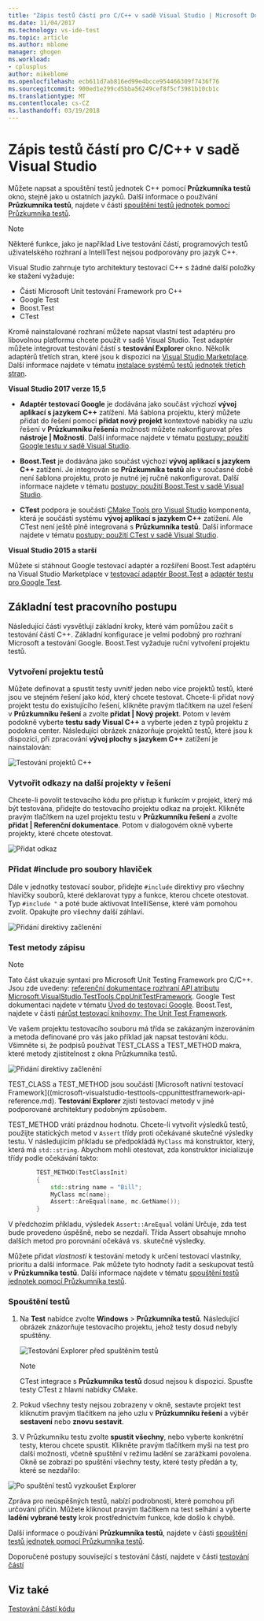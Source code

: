 ```yaml
---
title: "Zápis testů částí pro C/C++ v sadě Visual Studio | Microsoft Docs"
ms.date: 11/04/2017
ms.technology: vs-ide-test
ms.topic: article
ms.author: mblome
manager: ghogen
ms.workload:
- cplusplus
author: mikeblome
ms.openlocfilehash: ecb611d7ab816ed99e4bcce954466309f7436f76
ms.sourcegitcommit: 900ed1e299cd5bba56249cef8f5cf3981b10cb1c
ms.translationtype: MT
ms.contentlocale: cs-CZ
ms.lasthandoff: 03/19/2018
---
```

# <a name="write-unit-tests-for-cc-in-visual-studio"></a>Zápis testů částí pro C/C++ v sadě Visual Studio

Můžete napsat a spouštění testů jednotek C++ pomocí **Průzkumníka testů** okno, stejně jako u ostatních jazyků. Další informace o používání **Průzkumníka testů**, najdete v části [spouštění testů jednotek pomocí Průzkumníka testů](run-unit-tests-with-test-explorer.md).

> [!NOTE]
> Některé funkce, jako je například Live testování částí, programových testů uživatelského rozhraní a IntelliTest nejsou podporovány pro jazyk C++.

Visual Studio zahrnuje tyto architektury testovací C++ s žádné další položky ke stažení vyžaduje:

- Částí Microsoft Unit testování Framework pro C++
- Google Test
- Boost.Test
- CTest

Kromě nainstalované rozhraní můžete napsat vlastní test adaptéru pro libovolnou platformu chcete použít v sadě Visual Studio. Test adaptér můžete integrovat testování částí s **testování Explorer** okno. Několik adaptérů třetích stran, které jsou k dispozici na [Visual Studio Marketplace](https://marketplace.visualstudio.com). Další informace najdete v tématu [instalace systémů testů jednotek třetích stran](install-third-party-unit-test-frameworks.md).

**Visual Studio 2017 verze 15,5**

- **Adaptér testovací Google** je dodávána jako součást výchozí **vývoj aplikací s jazykem C++** zatížení. Má šablona projektu, který můžete přidat do řešení pomocí **přidat nový projekt** kontextové nabídky na uzlu řešení v **Průzkumníku řešení**a možnosti můžete nakonfigurovat přes **nástroje | Možnosti**. Další informace najdete v tématu [postupy: použití Google testu v sadě Visual Studio](how-to-use-google-test-for-cpp.md).

- **Boost.Test** je dodávána jako součást výchozí **vývoj aplikací s jazykem C++** zatížení. Je integrován se **Průzkumníka testů** ale v současné době není šablona projektu, proto je nutné jej ručně nakonfigurovat. Další informace najdete v tématu [postupy: použití Boost.Test v sadě Visual Studio](how-to-use-boost-test-for-cpp.md).

- **CTest** podpora je součástí [CMake Tools pro Visual Studio](/cpp/ide/cmake-tools-for-cpp) komponenta, která je součástí systému **vývoj aplikací s jazykem C++** zatížení. Ale CTest není ještě plně integrovaná s **Průzkumníka testů**. Další informace najdete v tématu [postupy: použití CTest v sadě Visual Studio](how-to-use-ctest-for-cpp.md).

**Visual Studio 2015 a starší**

Můžete si stáhnout Google testovací adaptér a rozšíření Boost.Test adaptéru na Visual Studio Marketplace v [testovací adaptér Boost.Test](https://marketplace.visualstudio.com/items?itemName=VisualCPPTeam.TestAdapterforBoostTest) a [adaptér testu pro Google Test](https://marketplace.visualstudio.com/items?itemName=VisualCPPTeam.TestAdapterforGoogleTest).

## <a name="basic-test-workflow"></a>Základní test pracovního postupu

Následující části vysvětlují základní kroky, které vám pomůžou začít s testování částí C++. Základní konfigurace je velmi podobný pro rozhraní Microsoft a testování Google. Boost.Test vyžaduje ruční vytvoření projektu testů.

### <a name="create-a-test-project"></a>Vytvoření projektu testů

Můžete definovat a spustit testy uvnitř jeden nebo více projektů testů, které jsou ve stejném řešení jako kód, který chcete testovat. Chcete-li přidat nový projekt testu do existujícího řešení, klikněte pravým tlačítkem na uzel řešení v **Průzkumníku řešení** a zvolte **přidat | Nový projekt**. Potom v levém podokně vyberte **testu sady Visual C++** a vyberte jeden z typů projektu z podokna center. Následující obrázek znázorňuje projektů testů, které jsou k dispozici, při zpracování **vývoj plochy s jazykem C++** zatížení je nainstalován:

![Testování projektů C++](media/cpp-new-test-project.png "C++ otestovat nové šablony projektů")

### <a name="create-references-to-other-projects-in-the-solution"></a>Vytvořit odkazy na další projekty v řešení

Chcete-li povolit testovacího kódu pro přístup k funkcím v projekt, který má být testována, přidejte do testovacího projektu odkaz na projekt. Klikněte pravým tlačítkem na uzel projektu testu v **Průzkumníku řešení** a zvolte **přidat | Referenční dokumentace**. Potom v dialogovém okně vyberte projekty, které chcete otestovat.

![Přidat odkaz](media/cpp-add-ref-test-project.png "C++ testovací přidat odkaz na projekty, které má být testována")

### <a name="add-include-directives-for-header-files"></a>Přidat #include pro soubory hlaviček

Dále v jednotky testovací soubor, přidejte `#include` direktivy pro všechny hlavičky souborů, které deklarovat typy a funkce, kterou chcete otestovat. Typ `#include "` a poté bude aktivovat IntelliSense, které vám pomohou zvolit. Opakujte pro všechny další záhlaví.

![Přidání direktivy začlenění](media/cpp-add-includes-test-project.png "C++ testovací přidat zahrnuje pro soubory hlaviček")

### <a name="write-test-methods"></a>Test metody zápisu

> [!NOTE]
> Tato část ukazuje syntaxi pro Microsoft Unit Testing Framework pro C/C++. Jsou zde uvedeny: [referenční dokumentace rozhraní API atributu Microsoft.VisualStudio.TestTools.CppUnitTestFramework](microsoft-visualstudio-testtools-cppunittestframework-api-reference.md). Google Test dokumentaci najdete v tématu [Úvod do testovací Google](https://github.com/google/googletest/blob/master/googletest/docs/Primer.md). Boost.Test, najdete v části [nárůst testovací knihovny: The Unit Test Framework](http://www.boost.org/doc/libs/1_46_0/libs/test/doc/html/utf.html).

Ve vašem projektu testovacího souboru má třída se zakázaným inzerováním a metoda definované pro vás jako příklad jak napsat testování kódu. Všimněte si, že podpisů používat TEST_CLASS a TEST_METHOD makra, které metody zjistitelnost z okna Průzkumníka testů.

![Přidání direktivy začlenění](media/cpp-write-test-methods.png "C++ testovací přidat zahrnuje pro soubory hlaviček")

TEST_CLASS a TEST_METHOD jsou součástí [Microsoft nativní testovací Framework]((microsoft-visualstudio-testtools-cppunittestframework-api-reference.md). **Testování Explorer** zjistí testovací metody v jiné podporované architektury podobným způsobem.

TEST_METHOD vrátí prázdnou hodnotu. Chcete-li vytvořit výsledků testů, použijte statických metod v `Assert` třídy proti očekávané skutečné výsledky testu. V následujícím příkladu se předpokládá `MyClass` má konstruktor, který, která má `std::string`. Abychom mohli otestovat, zda konstruktor inicializuje třídy podle očekávání takto:

```cpp
        TEST_METHOD(TestClassInit)
        {
            std::string name = "Bill";
            MyClass mc(name);
            Assert::AreEqual(name, mc.GetName());
        }
```
V předchozím příkladu, výsledek `Assert::AreEqual` volání Určuje, zda test bude provedeno úspěšně, nebo se nezdaří. Třída Assert obsahuje mnoho dalších metod pro porovnání očekává vs. skutečné výsledky.

Můžete přidat *vlastnosti* k testování metody k určení testovací vlastníky, prioritu a další informace. Pak můžete tyto hodnoty řadit a seskupovat testů v **Průzkumníka testů**. Další informace najdete v tématu [spouštění testů jednotek pomocí Průzkumníka testů](run-unit-tests-with-test-explorer.md).

### <a name="run-the-tests"></a>Spouštění testů

1. Na **Test** nabídce zvolte **Windows** > **Průzkumníka testů**. Následující obrázek znázorňuje testovacího projektu, jehož testy dosud nebyly spuštěny.

   ![Testování Explorer před spuštěním testů](media/cpp-test-explorer.png "C++ Průzkumníka testů")

   > [!NOTE]
   > CTest integrace s **Průzkumníka testů** dosud nejsou k dispozici. Spusťte testy CTest z hlavní nabídky CMake.

1. Pokud všechny testy nejsou zobrazeny v okně, sestavte projekt test kliknutím pravým tlačítkem na jeho uzlu v **Průzkumníku řešení** a výběr **sestavení** nebo **znovu sestavit**.

1. V Průzkumníku testu zvolte **spustit všechny**, nebo vyberte konkrétní testy, kterou chcete spustit. Klikněte pravým tlačítkem myši na test pro další možnosti, včetně spuštění v režimu ladění se zarážkami povolena. Okně se zobrazí po spuštění všechny testy, které testy předán a ty, které se nezdařilo:

![Po spuštění testů vyzkoušet Explorer](media/cpp-test-explorer-passed.png "C++ Průzkumníka testů po spuštění testů")

Zpráva pro neúspěšných testů, nabízí podrobnosti, které pomohou při určování příčin. Můžete kliknout pravým tlačítkem na test selhání a vyberte **ladění vybrané testy** krok prostřednictvím funkce, kde došlo k chybě.

Další informace o používání **Průzkumníka testů**, najdete v části [spouštění testů jednotek pomocí Průzkumníka testů](run-unit-tests-with-test-explorer.md).

Doporučené postupy související s testování částí, najdete v části [testování částí](unit-test-basics.md)

## <a name="see-also"></a>Viz také

[Testování částí kódu](unit-test-your-code.md)